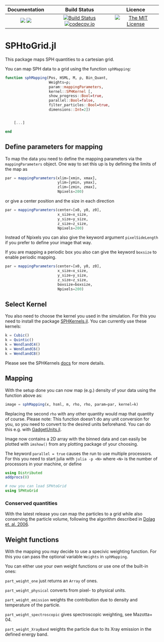 | **Documentation**                                                 | **Build Status**                                                                                | **Licence**                                                                                |
|:-----------------------------------------------------------------:|:-----------------------------------------------------------------------------------------------:| :-----------------------------------------------------------------------------------------------:|
[![](https://img.shields.io/badge/docs-stable-blue.svg)](https://LudwigBoess.github.io/SPHtoGrid.jl/stable) [![](https://img.shields.io/badge/docs-dev-blue.svg)](https://LudwigBoess.github.io/SPHtoGrid.jl/dev) | [![Build Status](https://github.com/LudwigBoess/SPHtoGrid.jl/workflows/Run%20CI%20on%20master/badge.svg)](https://travis-ci.org/LudwigBoess/SPHtoGrid.jl) [![codecov.io](https://codecov.io/gh/LudwigBoess/SPHtoGrid.jl/coverage.svg?branch=master)](https://codecov.io/gh/LudwigBoess/SPHtoGrid.jl?branch=master) | [![The MIT License](https://img.shields.io/badge/license-MIT-orange.svg)](LICENSE.md) |

# SPHtoGrid.jl

This package maps SPH quantities to a cartesian grid.

You can map SPH data to a grid using the function `sphMapping`:

```julia
function sphMapping(Pos, HSML, M, ρ, Bin_Quant,
                    Weights=ρ;
                    param::mappingParameters,
                    kernel::SPHKernel [,
                    show_progress::Bool=true,
                    parallel::Bool=false,
                    filter_particles::Bool=true,
                    dimensions::Int=2])


    [...]

end
```

## Define parameters for mapping

To map the data you need to define the mapping parameters via the `mappingParameters` object.
One way to set this up is by defining the limits of the map as

```julia
par = mappingParameters(xlim=[xmin, xmax],
                        ylim=[ymin, ymax],
                        zlim=[zmin, zmax],
                        Npixels=200)
```

or give a center position and the size in each direction

```julia
par = mappingParameters(center=[x0, y0, z0], 
                        x_size=x_size, 
                        y_size=y_size,
                        z_size=z_size,
                        Npixels=200)
```

Instead of Npixels you can also give the keyword argument `pixelSideLength` if you prefer to define your image that way.

If you are mapping a periodic box you also can give the keyword `boxsize` to enable periodic mapping.

```julia
par = mappingParameters(center=[x0, y0, z0], 
                        x_size=x_size, 
                        y_size=y_size,
                        z_size=z_size,
                        boxsize=boxsize,
                        Npixels=200)
```

## Select Kernel

You also need to choose the kernel you used in the simulation. For this you need to install the package [SPHKernels.jl](https://github.com/LudwigBoess/SPHKernels.jl). You can currently use these kernels:

```julia
k = Cubic()
k = Quintic()
k = WendlandC4()
k = WendlandC6()
k = WendlandC8()
```

Please see the SPHKernels [docs](https://ludwigboess.github.io/SPHKernels.jl/stable/) for more details.

## Mapping

With the setup done you can now map (e.g.) density of your data using the function above as:

```julia
image = sphMapping(x, hsml, m, rho, rho, param=par, kernel=k)
```

Replacing the second `rho` with any other quantity would map that quantity of course.
Please note: This function doesn't do any unit conversion for you, so you need to convert to the desired units beforehand. You can do this e.g. with [GadgetUnits.jl](https://github.com/LudwigBoess/GadgetUnits.jl).

Image now contains a 2D array with the binned data and can easily be plotted with `imshow()` from any plotting package of your choosing.

The keyword `parallel = true` causes the run to use multiple processors. For this you need to start julia with `julia -p <N>` where `<N>` is the number of processors in your machine, or define

```julia
using Distributed
addprocs(8)

# now you can load SPHtoGrid
using SPHtoGrid
```

### Conserved quantities

With the latest release you can map the particles to a grid while also conserving the particle volume, following the algorithm described in [Dolag et. al. 2006](https://ui.adsabs.harvard.edu/link_gateway/2005MNRAS.363...29D/doi:10.1111/j.1365-2966.2005.09452.x).

## Weight functions

With the mapping you may decide to use a specivic weighting function. For this you can pass the optional variable `Weights` in `sphMapping`.

You can either use your own weight functions or use one of the built-in ones:

`part_weight_one` just returns an `Array` of ones.

`part_weight_physical` converts from pixel- to physical units.

`part_weight_emission` weights the contribution due to density and temperature of the particle.

`part_weight_spectroscopic` gives spectroscopic weighting, see Mazotta+ 04.

`part_weight_XrayBand` weights the particle due to its Xray emission in the defined energy band.